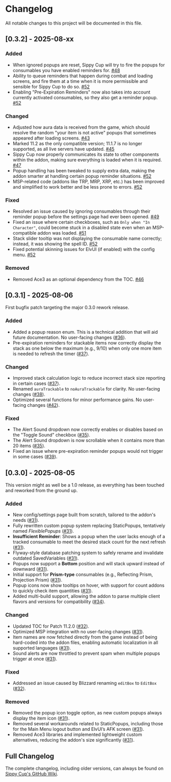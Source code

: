# Changelog

All notable changes to this project will be documented in this file.

## [0.3.2] - 2025-08-xx  

### Added
- When ignored popups are reset, Sippy Cup will try to fire the popups for consumables you have enabled reminders for. [#48](https://github.com/Raenore/Sippy-Cup/pull/48)  
- Ability to queue reminders that happen during combat and loading screens, and fire them at a time when it is more permissible and sensible for Sippy Cup to do so. [#52](https://github.com/Raenore/Sippy-Cup/pull/52)  
- Enabling "Pre-Expiration Reminders" now also takes into account currently activated consumables, so they also get a reminder popup. [#52](https://github.com/Raenore/Sippy-Cup/pull/52)  
 
### Changed  
- Adjusted how aura data is received from the game, which should resolve the random "your item is not active" popups that sometimes appeared after loading screens. [#43](https://github.com/Raenore/Sippy-Cup/pull/43)  
- Marked 11.2 as the only compatible version; 11.1.7 is no longer supported, as all live servers have updated. [#45](https://github.com/Raenore/Sippy-Cup/pull/45)  
- Sippy Cup now properly communicates its state to other components within the addon, making sure everything is loaded when it is required. [#47](https://github.com/Raenore/Sippy-Cup/pull/47)  
- Popup handling has been tweaked to supply extra data, making the addon smarter at handling certain popup reminder situations. [#52](https://github.com/Raenore/Sippy-Cup/pull/52)  
- MSP-related code (addons like TRP, MRP, XRP, etc.) has been improved and simplified to work better and be less prone to errors. [#52](https://github.com/Raenore/Sippy-Cup/pull/52)  

### Fixed
- Resolved an issue caused by ignoring consumables through their reminder popup before the settings page had ever been opened. [#49](https://github.com/Raenore/Sippy-Cup/pull/49)  
- Fixed an issue where certain checkboxes, such as `Only when "In Character"`, could become stuck in a disabled state even when an MSP-compatible addon was loaded. [#51](https://github.com/Raenore/Sippy-Cup/pull/51)  
- Stack slider tooltip was not displaying the consumable name correctly; instead, it was showing the spell ID. [#52](https://github.com/Raenore/Sippy-Cup/pull/52)  
- Fixed potential skinning issues for ElvUI (if enabled) with the config menu. [#52](https://github.com/Raenore/Sippy-Cup/pull/52)  

### Removed  
- Removed Ace3 as an optional dependency from the TOC. [#46](https://github.com/Raenore/Sippy-Cup/pull/46)  

## [0.3.1] - 2025-08-06  
First bugfix patch targeting the major 0.3.0 rework release.  

### Added
- Added a popup reason enum. This is a technical addition that will aid future documentation. No user-facing changes ([#36](https://github.com/Raenore/Sippy-Cup/pull/36)).  
- Pre-expiration reminders for stackable items now correctly display the stack as one below the maximum (e.g., 9/10) when only one more item is needed to refresh the timer ([#37](https://github.com/Raenore/Sippy-Cup/pull/37)).   

### Changed
- Improved stack calculation logic to reduce incorrect stack size reporting in certain cases ([#37](https://github.com/Raenore/Sippy-Cup/pull/37)).  
- Renamed `auraTrackable` to `noAuraTrackable` for clarity. No user-facing changes ([#38](https://github.com/Raenore/Sippy-Cup/pull/38)).  
- Optimized several functions for minor performance gains. No user-facing changes ([#42](https://github.com/Raenore/Sippy-Cup/pull/42)).  

### Fixed
- The Alert Sound dropdown now correctly enables or disables based on the "Toggle Sound" checkbox ([#35](https://github.com/Raenore/Sippy-Cup/pull/35)).  
- The Alert Sound dropdown is now scrollable when it contains more than 20 items ([#35](https://github.com/Raenore/Sippy-Cup/pull/35)).  
- Fixed an issue where pre-expiration reminder popups would not trigger in some cases ([#39](https://github.com/Raenore/Sippy-Cup/pull/39)).  

## [0.3.0] - 2025-08-05  
This version might as well be a 1.0 release, as everything has been touched and reworked from the ground up.

### Added
- New config/settings page built from scratch, tailored to the addon's needs ([#31](https://github.com/Raenore/Sippy-Cup/pull/31)).  
- Fully rewritten custom popup system replacing StaticPopups, tentatively named *FlexiblePopups* ([#31](https://github.com/Raenore/Sippy-Cup/pull/31)).  
- **Insufficient Reminder**: Shows a popup when the user lacks enough of a tracked consumable to meet the desired stack count for the next refresh ([#31](https://github.com/Raenore/Sippy-Cup/pull/31)).  
- Flyway-style database patching system to safely rename and invalidate outdated SavedVariables ([#31](https://github.com/Raenore/Sippy-Cup/pull/31)).  
- Popups now support a **Bottom** position and will stack upward instead of downward ([#31](https://github.com/Raenore/Sippy-Cup/pull/31)).  
- Initial support for **Prism-type** consumables (e.g., Reflecting Prism, Projection Prism) ([#31](https://github.com/Raenore/Sippy-Cup/pull/31)).  
- Popup icons now show tooltips on hover, with support for count addons to quickly check item quantities ([#31](https://github.com/Raenore/Sippy-Cup/pull/31)).  
- Added multi-build support, allowing the addon to parse multiple client flavors and versions for compatibility ([#34](https://github.com/Raenore/Sippy-Cup/pull/34)).  

### Changed
- Updated TOC for Patch 11.2.0 ([#32](https://github.com/Raenore/Sippy-Cup/pull/32)).  
- Optimized MSP integration with no user-facing changes ([#31](https://github.com/Raenore/Sippy-Cup/pull/31)).  
- Item names are now fetched directly from the game instead of being hard-coded into the addon files, enabling automatic localization in all supported languages ([#31](https://github.com/Raenore/Sippy-Cup/pull/31)).  
- Sound alerts are now throttled to prevent spam when multiple popups trigger at once ([#31](https://github.com/Raenore/Sippy-Cup/pull/31)).  

### Fixed
- Addressed an issue caused by Blizzard renaming `editBox` to `EditBox` ([#32](https://github.com/Raenore/Sippy-Cup/pull/32)).  

### Removed
- Removed the popup icon toggle option, as new custom popups always display the item icon ([#31](https://github.com/Raenore/Sippy-Cup/pull/31)).  
- Removed several workarounds related to StaticPopups, including those for the Main Menu logout button and ElvUI’s AFK screen ([#31](https://github.com/Raenore/Sippy-Cup/pull/31)).  
- Removed Ace3 libraries and implemented lightweight custom alternatives, reducing the addon's size significantly ([#31](https://github.com/Raenore/Sippy-Cup/pull/31)).  

## Full Changelog  
The complete changelog, including older versions, can always be found on [Sippy Cup's GitHub Wiki](https://github.com/Raenore/Sippy-Cup/wiki/Full-Changelog).  
